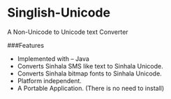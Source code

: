# Singlish-Unicode
A Non-Unicode to Unicode text Converter

###Features
* Implemented with – Java
* Converts Sinhala SMS like text to Sinhala Unicode.
* Converts Sinhala bitmap fonts to Sinhala Unicode.
* Platform independent.
* A Portable Application. (There is no need to install)

